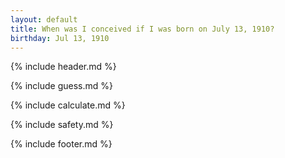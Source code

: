 ```yaml
---
layout: default
title: When was I conceived if I was born on July 13, 1910?
birthday: Jul 13, 1910
---
```


{% include header.md %}

{% include guess.md %}

{% include calculate.md %}

{% include safety.md %}

{% include footer.md %}



